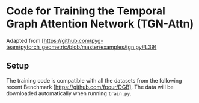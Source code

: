 # Code for Training the Temporal Graph Attention Network (TGN-Attn)

Adapted from [https://github.com/pyg-team/pytorch_geometric/blob/master/examples/tgn.py#L39]


## Setup
The training code is compatible with all the datasets from the following recent Benchmark [https://github.com/fpour/DGB].
The data will be downloaded automatically when running `train.py`.
